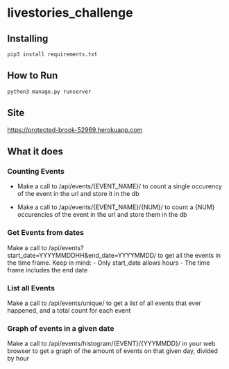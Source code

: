 # livestories_challenge

## Installing
`pip3 install requirements.txt`

## How to Run
`python3 manage.py runserver`

## Site
https://protected-brook-52969.herokuapp.com

## What it does

### Counting Events
- Make a call to /api/events/{EVENT_NAME}/ to count a single occurency of the event in the url and store it in the db

- Make a call to /api/events/{EVENT_NAME}/{NUM}/ to count a {NUM} occurencies of the event in the url and store them in the db

### Get Events from dates
Make a call to /api/events?start_date=YYYYMMDDHH&end_date=YYYYMMDD/ to get all the events in the time frame. Keep in mind:
	- Only start_date allows hours
	- The time frame includes the end date

### List all Events
Make a call to /api/events/unique/ to get a list of all events that ever happened, and a total count for each event

### Graph of events in a given date

Make a call to /api/events/histogram/{EVENT}/{YYYMMDD}/ in your web browser to get a graph of the amount of events on that given day, divided by hour